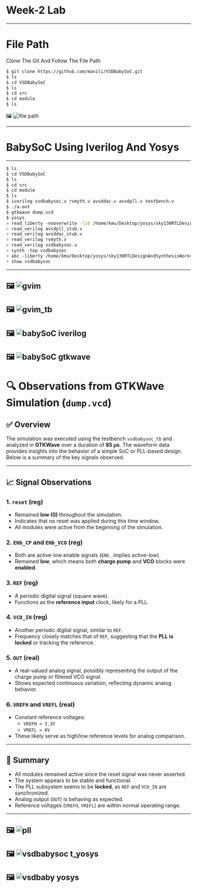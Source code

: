 # Week-2  Lab
---
# File Path
Clone The Git And Follow The File Path
```bash
$ git clone https://github.com/manili/VSDBabySoC.git
$ ls
$ cd VSDBabySoC
$ ls
$ cd src
$ cd module
$ ls
```

🖼️
![file path](https://github.com/khajamufaqqamuddin-pixel/KMU-From-RTL-to-Reality/blob/main/Week-2/Lab/file%20path.jpeg)



---



# BabySoC Using Iverilog And Yosys

---


```bash
$ ls
$ cd VSDBabySoC
$ ls
$ cd src
$ cd module
$ ls
$ iverilog vsdbabysoc.v rvmyth.v avsddac.v avsdpll.v testbench.v
$ ./a.out
$ gtkwave dump.vcd
$ yosys
> read_liberty -nooverwrite -lib /home/kmu/Desktop/yosys/sky130RTLDesignAndSynthesisWorkshop/verilog_files/open_pdks/sources/sky130_fd_sc_hd/timing/sky130_fd_sc_hd__tt_025C_1v80.lib
> read_verilog avsdpll_stub.v
> read_verilog avsddac_stub.v
> read_verilog rvmyth.v
> read_verilog vsdbabysoc.v
> synth -top vsdbabysoc
> abc -liberty /home/kmu/Desktop/yosys/sky130RTLDesignAndSynthesisWorkshop/verilog_files/open_pdks/sources/sky130_fd_sc_hd/timing/sky130_fd_sc_hd__tt_025C_1v80.lib
> show vsdbabysoc
```

---
🖼️
![gvim](https://github.com/khajamufaqqamuddin-pixel/KMU-From-RTL-to-Reality/blob/main/Week-2/Lab/gvim.jpeg)
---



🖼️
![gvim_tb](https://github.com/khajamufaqqamuddin-pixel/KMU-From-RTL-to-Reality/blob/main/Week-2/Lab/gvim_tb.jpeg)
---

🖼️
![babySoC iverilog](https://github.com/khajamufaqqamuddin-pixel/KMU-From-RTL-to-Reality/blob/main/Week-2/Lab/%20babySoC%20iverilog.jpeg)
---

🖼️
![babySoC gtkwave](https://github.com/khajamufaqqamuddin-pixel/KMU-From-RTL-to-Reality/blob/main/Week-2/Lab/babySoC%20gtkwave.jpeg)
---





# 🔍 Observations from GTKWave Simulation (`dump.vcd`)

## ✅ Overview
The simulation was executed using the testbench `vsdbabysoc_tb` and analyzed in **GTKWave** over a duration of **85 µs**. The waveform data provides insights into the behavior of a simple SoC or PLL-based design. Below is a summary of the key signals observed.

---

## 📈 Signal Observations

### 1. `reset` (reg)
- Remained **low (0)** throughout the simulation.
- Indicates that no reset was applied during this time window.
- All modules were active from the beginning of the simulation.

### 2. `ENb_CP` and `ENb_VCO` (reg)
- Both are active-low enable signals (`ENb_` implies active-low).
- Remained **low**, which means both **charge pump** and **VCO** blocks were **enabled**.

### 3. `REF` (reg)
- A periodic digital signal (square wave).
- Functions as the **reference input** clock, likely for a PLL.

### 4. `VCO_IN` (reg)
- Another periodic digital signal, similar to `REF`.
- Frequency closely matches that of `REF`, suggesting that the **PLL is locked** or tracking the reference.

### 5. `OUT` (real)
- A real-valued analog signal, possibly representing the output of the charge pump or filtered VCO signal.
- Shows expected continuous variation, reflecting dynamic analog behavior.

### 6. `VREFH` and `VREFL` (real)
- Constant reference voltages:
  - `VREFH ≈ 3.3V`
  - `VREFL ≈ 0V`
- These likely serve as high/low reference levels for analog comparison.

---

## 📌 Summary

- All modules remained active since the reset signal was never asserted.
- The system appears to be stable and functional.
- The PLL subsystem seems to be **locked**, as `REF` and `VCO_IN` are synchronized.
- Analog output (`OUT`) is behaving as expected.
- Reference voltages (`VREFH`, `VREFL`) are within normal operating range.

---



🖼️
![pll](https://github.com/khajamufaqqamuddin-pixel/KMU-From-RTL-to-Reality/blob/main/Week-2/Lab/pll.jpeg)
---




🖼️
![vsdbabysoc t_yosys](https://github.com/khajamufaqqamuddin-pixel/KMU-From-RTL-to-Reality/blob/main/Week-2/Lab/vsdbabysoc%20t_yosys.jpeg)
---

🖼️
![vsdbaby yosys](https://github.com/khajamufaqqamuddin-pixel/KMU-From-RTL-to-Reality/blob/main/Week-2/Lab/vsdbabysoc%20yosys.jpeg)
---
